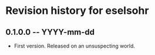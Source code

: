 # Revision history for eselsohr

## 0.1.0.0 -- YYYY-mm-dd

* First version. Released on an unsuspecting world.
